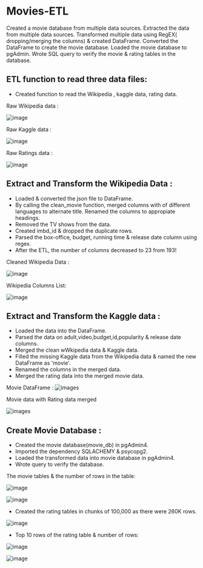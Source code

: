 # Movies-ETL 
Created a movie database from multiple data sources.
Extracted the data from multiple data sources. Transformed multiple data using RegEX( dropping/merging the columns) & created DataFrame. Converted the DataFrame to create the movie database. Loaded the movie database to pgAdmin. Wrote SQL query to verify the movie & rating tables in the database.

## ETL function to read three data files:    

* Created function to read the Wikipedia , kaggle data, rating data. 

Raw Wikipedia data :

![image](IMAGES/del1_wiki.PNG)

Raw Kaggle data :

![image](IMAGES/del1_kaggle.PNG)

Raw Ratings data :

![image](IMAGES/del1_ratings.PNG)

## Extract and Transform the Wikipedia Data :  
* Loaded & converted the json file to DataFrame.
* By calling the clean_movie function, merged columns with of different languages to alternate title. Renamed the columns to appropiate headings.
* Removed the TV shows from the data.
* Created imbd_id & dropped the duplicate rows.
* Parsed the box-office, budget, running time & release date column using regex.
* After the ETL, the number of columns decreased to 23 from 193!

Cleaned Wikipedia Data :

![image](IMAGES/wiki_movies_df.PNG)

Wikipedia Columns List:

![image](IMAGES/wiki_movies_columns.PNG)

## Extract and Transform the Kaggle data : 
* Loaded the data into the DataFrame.
* Parsed the data on adult,video,budget,id,popularity & release date columns.
* Merged the clean wWkipedia data & Kaggle data. 
* Filled the missing Kaggle data from the Wikipedia data & named the new DataFrame as 'movie'.
* Renamed the columns in the merged data.
* Merged the rating data into the merged movie data.

Movie DataFrame :
![images](IMAGES/del2_kaggle2.PNG)

Movie data with Rating data merged

![images](IMAGES/del2_kaggle1.PNG)

## Create Movie Database : 
* Created the movie database(movie_db) in pgAdmin4.
* Imported the dependency SQLACHEMY & psycopg2.
* Loaded the transformed data into movie database in pgAdmin4.
* Wrote query to verify the database.

The movie  tables & the number of rows in the table:

![image](IMAGES/del4_table.PNG)

![image](IMAGES/movies_table.PNG)

* Created the rating tables in chunks of 100,000 as there were 260K rows.

![image](IMAGES/creating_ratings_table.PNG)

* Top 10 rows of the rating table & number of rows:

![image](IMAGES/del4_ratings.PNG)

![image](IMAGES/ratings_table.PNG)



